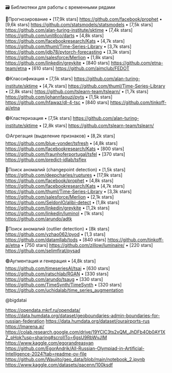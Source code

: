 🗃 Библиотеки для работы с временными рядами

🔴Прогнозирование
• [17,9k stars] https://github.com/facebook/prophet
• [9,6k stars] https://github.com/statsmodels/statsmodels
• [7,5k stars] https://github.com/alan-turing-institute/sktime
• [7,4k stars] https://github.com/unit8co/darts
• [4,8k stars] https://github.com/facebookresearch/Kats
• [4,7k stars] https://github.com/thuml/Time-Series-Library
• [3,7k stars] https://github.com/jdb78/pytorch-forecasting
• [3,3k stars] https://github.com/salesforce/Merlion
• [1,8k stars] https://github.com/linkedin/greykite
• [840 stars] https://github.com/etna-team/etna
• [610 stars] https://github.com/aimclub/FEDOT

🟢Классификация
• [7,5k stars] https://github.com/alan-turing-institute/sktime
• [4,7k stars] https://github.com/thuml/Time-Series-Library
• [2,8k stars] https://github.com/tslearn-team/tslearn/
• [1,7k stars] https://github.com/johannfaouzi/pyts
• [1,5k stars] https://github.com/hfawaz/dl-4-tsc
• [840 stars] https://github.com/tinkoff-ai/etna

🟣Кластеризация
• [7,5k stars] https://github.com/alan-turing-institute/sktime
• [2,8k stars] https://github.com/tslearn-team/tslearn/

🟡Агрегация (выделение признаков)
• [8,2k stars] https://github.com/blue-yonder/tsfresh
• [4,8k stars] https://github.com/facebookresearch/Kats
• [800 stars] https://github.com/fraunhoferportugal/tsfel
• [370 stars] https://github.com/predict-idlab/tsflex

🔵Поиск аномалий (changepoint detection)
• [1,5k stars] https://github.com/deepcharles/ruptures
• [17,9k stars] https://github.com/facebook/prophet
• [4,8k stars] https://github.com/facebookresearch/Kats
• [4,7k stars] https://github.com/thuml/Time-Series-Library
• [3,3k stars] https://github.com/salesforce/Merlion
• [2,1k stars] https://github.com/SeldonIO/alibi-detect
• [1,8k stars] https://github.com/linkedin/greykite
• [1,2k stars] https://github.com/linkedin/luminol
• [1k stars] https://github.com/arundo/adtk

🔴Поиск аномалий (outlier detection)
• [8k stars] https://github.com/yzhao062/pyod
• [1,3 stars] https://github.com/datamllab/tods
• [840 stars] https://github.com/tinkoff-ai/etna
• [750 stars] https://github.com/zillow/luminaire/
• [220 stars] https://github.com/selimfirat/pysad

🟢Аугментация и генерация
• [4,8k stars] https://github.com/timeseriesAI/tsai
• [630 stars] https://github.com/ratschlab/RGAN
• [330 stars] https://github.com/arundo/tsaug
• [330 stars] https://github.com/TimeSynth/TimeSynth
• [320 stars] https://github.com/uchidalab/time_series_augmentation

@bigdatai




https://opendata.mkrf.ru/opendata/
https://data.humdata.org/dataset/geoboundaries-admin-boundaries-for-russian-federation
https://data.humdata.org/dataset/ourairports-rus
https://lmarena.ai/
https://colab.research.google.com/drive/19YClC3ts2xQM_JhDFb4Ob0AY1XZ_pHok?usp=sharing#scrollTo=6gsU9RbWvJIM
https://www.kaggle.com/egorandreasyan
https://github.com/EgorAndrik/All-Russian-Olympiad-in-Artificial-Intelligence-2024?tab=readme-ov-file
https://github.com/Waujito/geo_data/blob/main/notebook_2.ipynb
https://www.kaggle.com/datasets/qacenn/100ksdf